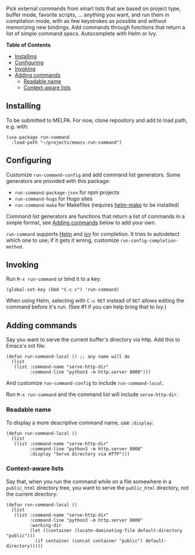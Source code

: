 Pick external commands from smart lists that are based on project type, buffer mode, favorite scripts, ... anything you want, and run them in compilation mode, with as few keystrokes as possible and without memorizing new bindings. Add commands through functions that return a list of simple command specs. Autocomplete with Helm or Ivy.

<!-- markdown-toc start - Don't edit this section. Run M-x markdown-toc-refresh-toc -->

**Table of Contents**

- [Installing](#installing)
- [Configuring](#configuring)
- [Invoking](#invoking)
- [Adding commands](#adding-commands)
  - [Readable name](#readable-name)
  - [Context-aware lists](#context-aware-lists)

<!-- markdown-toc end -->

## Installing

To be submitted to MELPA. For now, clone repository and add to load path, e.g. with:

```emacs-lisp
(use-package run-command
  :load-path "~/projects/emacs-run-command")
```

## Configuring

Customize `run-command-config` and add command list generators. Some generators are provided with this package:

- `run-command-package-json` for npm projects
- `run-command-hugo` for Hugo sites
- `run-command-make` for Makefiles (requires [helm-make](https://github.com/abo-abo/helm-make) to be installed)

Command list generators are functions that return a list of commands in a simple format, see [Adding commands](#adding-commands) below to add your own.

`run-command` supports [Helm](https://github.com/emacs-helm/helm/) and [ivy](https://github.com/abo-abo/swiper) for completion. It tries to autodetect which one to use; if it gets it wrong, customize `run-config-completion-method`.

## Invoking

Run `M-x run-command` or bind it to a key:

```emacs-lisp
(global-set-key (kbd "C-c c") 'run-command)
```

When using Helm, selecting with `C-u RET` instead of `RET` allows editing the command before it's run. (See #1 if you can help bring that to Ivy.)

## Adding commands

Say you want to serve the current buffer's directory via http. Add this to Emacs's init file:

```emacs-lisp
(defun run-command-local () ;; any name will do
  (list
   (list :command-name "serve-http-dir"
         :command-line "python3 -m http.server 8000")))
```

And customize `run-command-config` to include `run-command-local`.

Run `M-x run-command` and the command list will include `serve-http-dir`.

### Readable name

To display a more descriptive command name, use `:display`:

```emacs-lisp
(defun run-command-local ()
  (list
   (list :command-name "serve-http-dir"
         :command-line "python3 -m http.server 8000"
         :display "Serve directory via HTTP")))
```

### Context-aware lists

Say that, when you run the command while on a file somewhere in a `public_html` directory tree, you want to serve the `public_html` directory, not the current directory:

```emacs-lisp
(defun run-command-local ()
  (list
   (list :command-name "serve-http-dir"
         :command-line "python3 -m http.server 8000"
         :working-dir
         (let ((container (locate-dominating-file default-directory "public")))
           (if container (concat container "public") default-directory)))))
```
